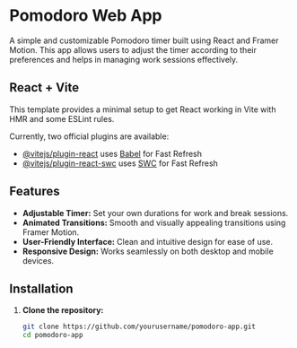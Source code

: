 # Pomodoro Web App

A simple and customizable Pomodoro timer built using React and Framer Motion. This app allows users to adjust the timer according to their preferences and helps in managing work sessions effectively.

## React + Vite

This template provides a minimal setup to get React working in Vite with HMR and some ESLint rules.

Currently, two official plugins are available:

- [@vitejs/plugin-react](https://github.com/vitejs/vite-plugin-react/blob/main/packages/plugin-react/README.md) uses [Babel](https://babeljs.io/) for Fast Refresh
- [@vitejs/plugin-react-swc](https://github.com/vitejs/vite-plugin-react-swc) uses [SWC](https://swc.rs/) for Fast Refresh

## Features

- **Adjustable Timer:** Set your own durations for work and break sessions.
- **Animated Transitions:** Smooth and visually appealing transitions using Framer Motion.
- **User-Friendly Interface:** Clean and intuitive design for ease of use.
- **Responsive Design:** Works seamlessly on both desktop and mobile devices.

## Installation

1. **Clone the repository:**
   ```bash
   git clone https://github.com/yourusername/pomodoro-app.git
   cd pomodoro-app

